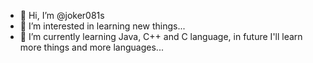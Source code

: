 - 👋 Hi, I’m @joker081s
- 👀 I’m interested in learning new things...
- 🌱 I’m currently learning Java, C++ and C language, in future I'll learn more things and more languages...

<!---
joker081s/joker081s is a ✨ special ✨ repository because its `README.md` (this file) appears on your GitHub profile.
You can click the Preview link to take a look at your changes.
--->
